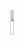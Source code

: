 


<p align="center">
<img src="https://github.com/woxe1/ztrotate/blob/main/assets/wheel.png" width="10%">
</p>

